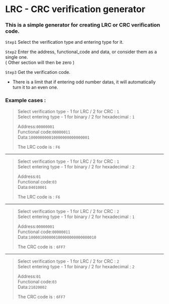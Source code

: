 # LRC - CRC verification generator

### This is a simple generator for creating LRC or CRC verification code.  

`Step1` Select the verification type and entering type for it.  

`Step2` Enter the address, functional_code and data, or consider them as a single one.    
        ( Other section will then be zero )  

`Step3` Get the verification code.  

* There is a limit that if entering odd number datas, it will automatically turn it to an even one.  

### Example cases :

>Select verification type - 1 for LRC / 2 for CRC : `1`  
>Select entering type - 1 for binary / 2 for hexadecimal : `1`  
>  
>Address:`00000001`  
>Functional code:`00000011`  
>Data:`100000000010000000000000001`
>
>The LRC code is :  `F6`
---
>Select verification type - 1 for LRC / 2 for CRC : `1`  
>Select entering type - 1 for binary / 2 for hexadecimal : `2`  
>  
>Address:`01`  
>Functional code:`03`  
>Data:`04010001`  
>  
>The LRC code is :  `F6`  
---
>Select verification type - 1 for LRC / 2 for CRC : `2`  
>Select entering type - 1 for binary / 2 for hexadecimal : `1`  
>
>Address:`00000001`  
>Functional code:`00000011`  
>Data:`100001000000100000000000000010`  
>
>The CRC code is : `6FF7`  
---
>Select verification type - 1 for LRC / 2 for CRC : `2`  
>Select entering type - 1 for binary / 2 for hexadecimal : `2`  
>
>Address:`01`  
>Functional code:`03`  
>Data:`21020002`  
>
>The CRC code is : `6FF7`  